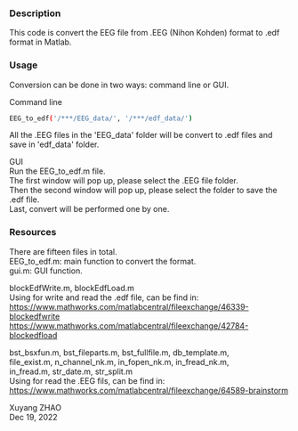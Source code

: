 ### Description  
This code is convert the EEG file from .EEG (Nihon Kohden) format to .edf format in Matlab.  



### Usage  
Conversion can be done in two ways: command line or GUI.  

Command line  
```bash
EEG_to_edf('/***/EEG_data/', '/***/edf_data/')  
```
All the .EEG files in the 'EEG_data' folder will be convert to .edf files and save in 'edf_data' folder.  

GUI  
Run the EEG_to_edf.m file.  
The first window will pop up, please select the .EEG file folder.  
Then the second window will pop up, please select the folder to save the .edf file.  
Last, convert will be performed one by one.  



### Resources  
There are fifteen files in total.  
EEG_to_edf.m: main function to convert the format.  
gui.m: GUI function.  

blockEdfWrite.m, blockEdfLoad.m  
Using for write and read the .edf file, can be find in:  
https://www.mathworks.com/matlabcentral/fileexchange/46339-blockedfwrite  
https://www.mathworks.com/matlabcentral/fileexchange/42784-blockedfload  

bst_bsxfun.m, bst_fileparts.m, bst_fullfile.m, db_template.m,  
file_exist.m, n_channel_nk.m, in_fopen_nk.m, in_fread_nk.m,  
in_fread.m, str_date.m, str_split.m  
Using for read the .EEG fils, can be find in: 
https://www.mathworks.com/matlabcentral/fileexchange/64589-brainstorm



Xuyang ZHAO  
Dec 19, 2022  
